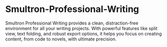 # Smultron-Professional-Writing
Smultron Professional Writing provides a clean, distraction-free environment for all your writing projects. With powerful features like split view, text folding, and robust export options, it helps you focus on creating content, from code to novels, with ultimate precision.

